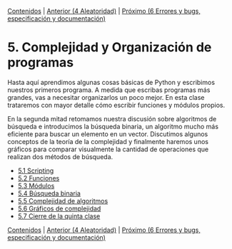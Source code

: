[Contenidos](../Contenidos.md) \| [Anterior (4 Aleatoridad)](../04_Random_Plt_Dbg/00_Resumen.md) \| [Próximo (6 Errores y bugs, especificación y documentación)](../06_Plt_Especificacion_y_Documentacion/00_Resumen.md)

# 5. Complejidad y Organización de programas

Hasta aquí aprendimos algunas cosas básicas de Python y escribimos nuestros primeros programa. A medida que escribas programas más grandes, vas a necesitar organizarlos un poco mejor. En esta clase trataremos con mayor detalle cómo escribir funciones y módulos propios.

En la segunda mitad retomamos nuestra discusión sobre algoritmos de búsqueda e introducimos la búsqueda binaria, un algoritmo mucho más eficiente para buscar un elemento en un vector. Discutimos algunos conceptos de la teoría de la complejidad y finalmente haremos unos gráficos para comparar visualmente la cantidad de operaciones que realizan dos métodos de búsqueda. 




* [5.1 Scripting](01_Scripts.md)
* [5.2 Funciones](02_Funciones.md)
* [5.3 Módulos](03_Modulos.md)
* [5.4 Búsqueda binaria](04_BusqBinaria.md)
* [5.5 Complejidad de algoritmos](05_Complejidad.md)
* [5.6 Gráficos de complejidad](06_gráficos_de_complejidad.md)
* [5.7 Cierre de la quinta clase](07_Cierre.md)


[Contenidos](../Contenidos.md) \| [Anterior (4 Aleatoridad)](../04_Random_Plt_Dbg/00_Resumen.md) \| [Próximo (6 Errores y bugs, especificación y documentación)](../06_Plt_Especificacion_y_Documentacion/00_Resumen.md)
